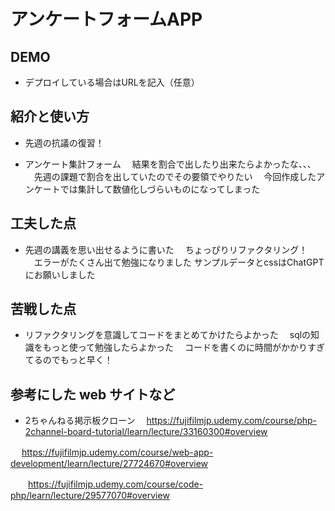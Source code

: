# アンケートフォームAPP
  
## DEMO

  - デプロイしている場合はURLを記入（任意）

## 紹介と使い方

  - 先週の抗議の復習！

  - アンケート集計フォーム
  　結果を割合で出したり出来たらよかったな、、、
  　先週の課題で割合を出していたのでその要領でやりたい
  　今回作成したアンケートでは集計して数値化しづらいものになってしまった

## 工夫した点

  - 先週の講義を思い出せるように書いた
  　ちょっぴりリファクタリング！
  　エラーがたくさん出て勉強になりました
    サンプルデータとcssはChatGPTにお願いしました

## 苦戦した点

  - リファクタリングを意識してコードをまとめてかけたらよかった
  　sqlの知識をもっと使って勉強したらよかった
  　コードを書くのに時間がかかりすぎてるのでもっと早く！
  　
  　

## 参考にした web サイトなど

  - 2ちゃんねる掲示板クローン
  　https://fujifilmjp.udemy.com/course/php-2channel-board-tutorial/learn/lecture/33160300#overview

　  https://fujifilmjp.udemy.com/course/web-app-development/learn/lecture/27724670#overview

　　https://fujifilmjp.udemy.com/course/code-php/learn/lecture/29577070#overview